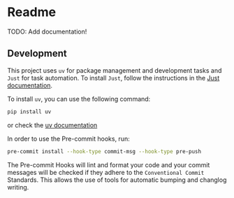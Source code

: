 # Readme

TODO: Add documentation!

## Development

This project uses `uv` for package management and development tasks and `Just` for task automation.
To install `Just`, follow the instructions in the [Just documentation](https://github.com/casey/just).

To install `uv`, you can use the following command:

```bash
pip install uv
```

or check the [uv documentation](https://docs.astral.sh/uv/getting-started/installation/)

In order to use the Pre-commit hooks, run:

```bash
pre-commit install --hook-type commit-msg --hook-type pre-push
```

The Pre-commit Hooks will lint and format your code and your commit messages will be checked if
they adhere to the `Conventional Commit` Standards. This allows the use of tools for automatic
bumping and changlog writing.
